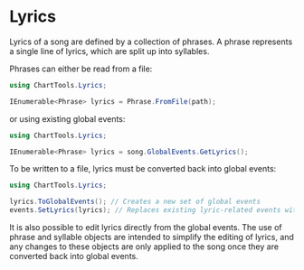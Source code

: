 ﻿# Lyrics
Lyrics of a song are defined by a collection of phrases. A phrase represents a single line of lyrics, which are split up into syllables.

Phrases can either be read from a file:

```csharp
using ChartTools.Lyrics;

IEnumerable<Phrase> lyrics = Phrase.FromFile(path);
```

or using existing global events:

```csharp
using ChartTools.Lyrics;

IEnumerable<Phrase> lyrics = song.GlobalEvents.GetLyrics();
```

To be written to a file, lyrics must be converted back into global events:

```csharp
using ChartTools.Lyrics;

lyrics.ToGlobalEvents(); // Creates a new set of global events
events.SetLyrics(lyrics); // Replaces existing lyric-related events with new events making up the phrases
```

It is also possible to edit lyrics directly from the global events. The use of phrase and syllable objects are intended to simplify the editing of lyrics, and any changes to these objects are only applied to the song once they are converted back into global events.
